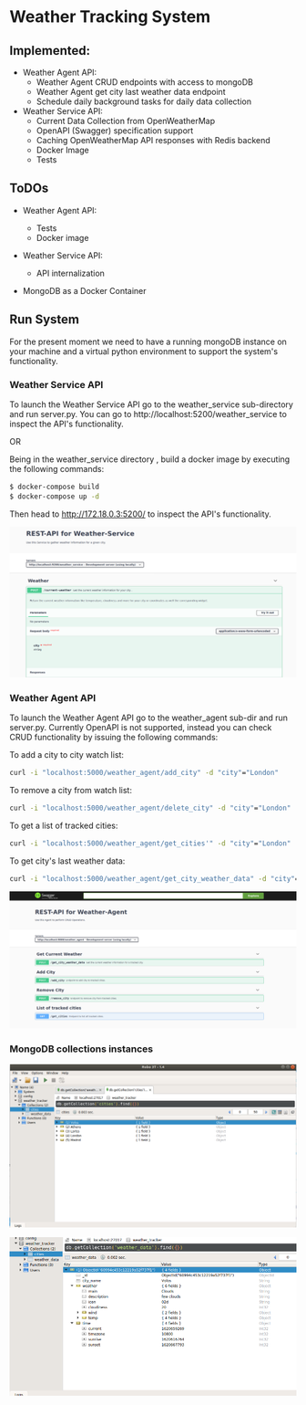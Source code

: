 # Weather Tracking System

## Implemented:

- Weather Agent API:
  - Weather Agent  CRUD endpoints with access to mongoDB
  - Weather Agent get city last weather data endpoint
  - Schedule daily background tasks for daily data collection
- Weather Service API:
  - Current Data Collection from OpenWeatherMap
  - OpenAPI (Swagger) specification support
  - Caching OpenWeatherMap API responses with Redis backend
  - Docker Image
  - Tests

## ToDOs

* Weather Agent API:
  * Tests
  * Docker image

* Weather Service API:
  * API internalization
* MongoDB as a Docker Container

## Run System

For the present moment we need to have a running mongoDB  instance on your machine and a virtual python environment to support the system's functionality.

### Weather Service API

To launch the Weather Service API go to the weather_service sub-directory and run server.py. You can go to http://localhost:5200/weather_service to inspect the API's functionality.

OR

Being in the weather_service directory , build a docker image by executing the following commands: 

```bash
$ docker-compose build
$ docker-compose up -d
```

Then head to http://172.18.0.3:5200/ to inspect the API's functionality.

![cities_collection](./images/weather-service.png)



### Weather Agent API

To launch the Weather Agent API go to the weather_agent sub-dir and run server.py. Currently OpenAPI is not supported, instead you can check CRUD functionality by issuing the following commands:

To add a city to city watch list:

```bash
curl -i "localhost:5000/weather_agent/add_city" -d "city"="London"
```

To remove a city from watch list:

```bash
curl -i "localhost:5000/weather_agent/delete_city" -d "city"="London"
```

To get a list of tracked cities:

```bash
curl -i "localhost:5000/weather_agent/get_cities'" -d "city"="London"
```

To get city's last weather data:

```bash
curl -i "localhost:5000/weather_agent/get_city_weather_data" -d "city"="London"
```

![cities_collection](./images/weather-agent.png)

### MongoDB collections instances 

![cities_collection](./images/cities_collection.png)

![weather_collection](./images/weather_collection.png)